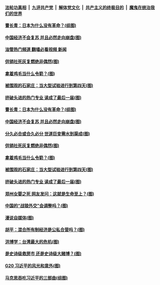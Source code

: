 ####  [法轮功真相](../../../../basic/blob/master/README.md?t=11200031) &nbsp;|&nbsp; [九评共产党](../../../../9ping.md/blob/master/README.md?t=11200031) &nbsp;|&nbsp; [解体党文化](../../../../jtdwh.md/blob/master/README.md?t=11200031)  &nbsp;|&nbsp; [共产主义的终极目的](../../../../gczydzjmd.md/blob/master/README.md?t=11200031) &nbsp;|&nbsp; [魔鬼在统治我们的世界](../../../../mgztzwmdsj.md/blob/master/README.md?t=11200031) 

#### [曹长青：日本为什么没有革命？(组图)](../pages/p4/1022095.md?t=11200031) 

#### [中国经济不会复苏 并且必然走向崩盘(图)](../pages/p4/1022033.md?t=11200031) 

#### [油管热门频道 翻墙必看视频 新闻](http://129.146.143.75:81/youtube.html?11200031)

#### [供销社死灰复燃绝非偶然(图)](../pages/p4/1022030.md?t=11200031) 

#### [拿着鸡毛当什么令箭？(图)](../pages/p4/1022036.md?t=11200031) 

#### [被围观的石家庄：当大型试验进行到第四天(图)](../pages/p4/1021945.md?t=11200031) 

#### [挤破头进的热门专业 读成了最后一届(图)](../pages/p4/1021958.md?t=11200031) 


#### [曹长青：日本为什么没有革命？(组图)](../pages/p4/1022095.md?t=11200031) 




#### [中国经济不会复苏 并且必然走向崩盘(图)](../pages/p4/1022033.md?t=11200031) 

#### [分久必合或合久必分 世道巨变需水到渠成(图)](../pages/p4/1022035.md?t=11200031) 

#### [供销社死灰复燃绝非偶然(图)](../pages/p4/1022030.md?t=11200031) 

#### [拿着鸡毛当什么令箭？(图)](../pages/p4/1022036.md?t=11200031) 


#### [被围观的石家庄：当大型试验进行到第四天(图)](../pages/p4/1021945.md?t=11200031) 

#### [挤破头进的热门专业 读成了最后一届(图)](../pages/p4/1021958.md?t=11200031) 

#### [郑州女婴之死 网友发问：这就是生命至上？(图)](../pages/p4/1021948.md?t=11200031) 

#### [中国的“战狼外交”会调整吗？(图)](../pages/p4/1021943.md?t=11200031) 

#### [漫说自媒体(图)](../pages/p4/1021909.md?t=11200031) 

#### [胡平：混合所有制经济是公私合营吗？(图)](../pages/p4/1021893.md?t=11200031) 

#### [洪博学：台湾最大的危机(图)](../pages/p4/1021890.md?t=11200031) 

#### [是史诗级救房市 还是史诗级大赌博？(图)](../pages/p4/1021889.md?t=11200031) 

#### [G20 习近平的风光和意外(图)](../pages/p4/1021887.md?t=11200031) 

#### [马克思吞吃习近平的三部曲(组图)](../pages/p4/1021342.md?t=11200031) 

<img src='http://gfw-breaker.win/goodnews/indexes/p4.md' width='0px' height='0px'/>
